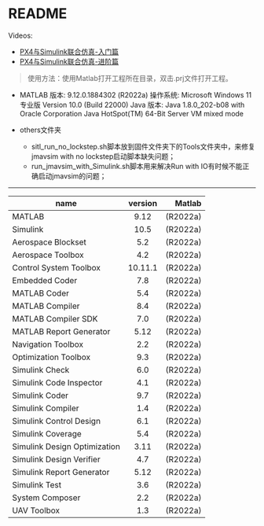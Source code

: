 # README
Videos: 
  - [PX4与Simulink联合仿真-入门篇](https://www.bilibili.com/video/BV18P4y1T7UH?share_source=copy_web)
  - [PX4与Simulink联合仿真-进阶篇](https://www.bilibili.com/video/BV13S4y1P7QK?share_source=copy_web)
>使用方法：使用Matlab打开工程所在目录，双击.prj文件打开工程。

- MATLAB 版本: 9.12.0.1884302 (R2022a)
操作系统: Microsoft Windows 11 专业版 Version 10.0 (Build 22000)
Java 版本: Java 1.8.0_202-b08 with Oracle Corporation Java HotSpot(TM) 64-Bit Server VM mixed mode

- others文件夹
  - sitl_run_no_lockstep.sh脚本放到固件文件夹下的Tools文件夹中，来修复jmavsim with no lockstep启动脚本缺失问题；
  - run_jmavsim_with_Simulink.sh脚本用来解决Run with IO有时候不能正确启动jmavsim的问题；
------------------------------------------------------------------------------------------------
name|version|Matlab
---|:--:|---:
MATLAB                                                |   9.12             |(R2022a)      
Simulink                                              |   10.5             |(R2022a)      
Aerospace Blockset                                    |   5.2              |(R2022a)      
Aerospace Toolbox                                     |   4.2              |(R2022a)      
Control System Toolbox                                |   10.11.1          |(R2022a)     
Embedded Coder                                        |   7.8              |(R2022a)      
MATLAB Coder                                          |   5.4              |(R2022a)      
MATLAB Compiler                                       |   8.4              |(R2022a)      
MATLAB Compiler SDK                                   |   7.0              |(R2022a)     
MATLAB Report Generator                               |   5.12             |(R2022a)     
Navigation Toolbox                                    |   2.2              |(R2022a)      
Optimization Toolbox                                  |   9.3              |(R2022a)      
Simulink Check                                        |   6.0              |(R2022a)      
Simulink Code Inspector                               |   4.1              |(R2022a)      
Simulink Coder                                        |   9.7              |(R2022a)      
Simulink Compiler                                     |   1.4              |(R2022a)      
Simulink Control Design                               |   6.1              |(R2022a)      
Simulink Coverage                                     |   5.4              |(R2022a)      
Simulink Design Optimization                          |   3.11             |(R2022a)      
Simulink Design Verifier                              |   4.7              |(R2022a)      
Simulink Report Generator                             |   5.12             |(R2022a)      
Simulink Test                                         |   3.6              |(R2022a)      
System Composer                                       |   2.2              |(R2022a)      
UAV Toolbox                                           |   1.3              |(R2022a)     
